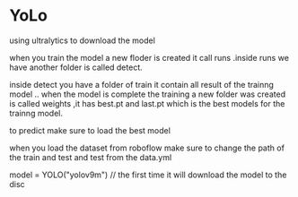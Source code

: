 # YoLo

using ultralytics to download the model

when you train the model a new floder is created it call runs .inside runs we have another folder is called detect.

inside detect you have a folder of train it contain all result of the trainng model .. when the model is complete the training a new folder was created is called weights ,it has best.pt and last.pt which is the best models for the trainng model.

to predict make sure to load the best model

when you load the dataset from roboflow make sure to change the path of the train and test and test from the data.yml

model = YOLO("yolov9m") // the first time it will download the model to the disc
